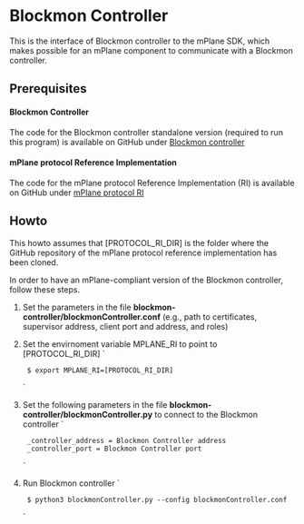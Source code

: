 # Blockmon Controller

This is the interface of Blockmon controller to the mPlane SDK, which makes possible for an mPlane component to communicate with a Blockmon controller.

## Prerequisites

#### Blockmon Controller

The code for the Blockmon controller standalone version 
(required to run this program) is available on GitHub under [Blockmon controller](https://github.com/mdusi/blockmon-controller)

#### mPlane protocol Reference Implementation

The code for the mPlane protocol Reference Implementation (RI) is available on GitHub under [mPlane protocol RI](https://github.com/fp7mplane/protocol-ri)

## Howto

This howto assumes that [PROTOCOL_RI_DIR] is the folder where the GitHub repository of the mPlane protocol reference implementation has been cloned.

In order to have an mPlane-compliant version of the Blockmon controller, follow these steps.

1. Set the parameters in the file **blockmon-controller/blockmonController.conf** (e.g., path to certificates, supervisor address, client port and address, and roles)

2. Set the envirnoment variable MPLANE_RI to point to [PROTOCOL_RI_DIR]
	`
	
		$ export MPLANE_RI=[PROTOCOL_RI_DIR]
	`

3. Set the following parameters in the file **blockmon-controller/blockmonController.py** to connect to the Blockmon controller
	`
	
		_controller_address = Blockmon Controller address
		_controller_port = Blockmon Controller port
	`

4. Run Blockmon controller
	`
	
		$ python3 blockmonController.py --config blockmonController.conf
	`
